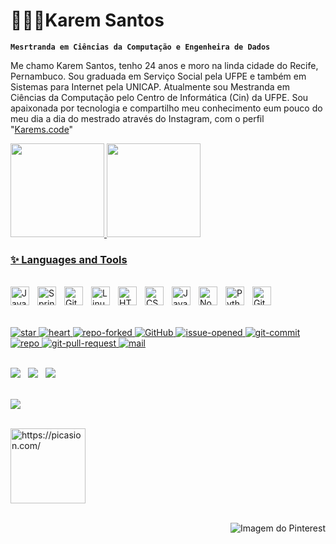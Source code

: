 # 👩🏻‍💻Karem Santos

**`Mesrtranda em Ciências da Computação e Engenheira de Dados`**

Me chamo Karem Santos, tenho 24 anos e moro na linda cidade do Recife, Pernambuco. Sou graduada em Serviço Social pela UFPE e também 
em Sistemas para Internet pela UNICAP. Atualmente sou Mestranda em Ciências da Computação pelo Centro de Informática (Cin) da UFPE. Sou apaixonada 
por tecnologia e compartilho meu conhecimento eum pouco do meu dia a dia do mestrado através do 
Instagram, com o perfil "[Karems.code](https://www.instagram.com/karems.code/profilecard/?igsh=cTBlY3dzY29oMHZn)"

<a href="https://github.com/KaremLeticia">
<img height="150em" src="https://github-readme-stats.vercel.app/api?username=KaremLeticia&show_icons=true&bg_count=7&theme=dracula")"/>
<img height="150em" src="https://github-readme-stats.vercel.app/api/top-langs/?username=KaremLeticia&layout=compact&langs_count=7&theme=dracula"/>

</br>

### ✨ Languages and Tools
</br>
<img align="left" alt="Java" width="30px" style="padding-right:10px;" src="https://cdn.jsdelivr.net/gh/devicons/devicon/icons/java/java-original.svg"/>
<img align="left" alt="Spring" width="30px" style="padding-right:10px;" src="https://cdn.jsdelivr.net/gh/devicons/devicon/icons/spring/spring-original.svg" />
<img align="left" alt="Git" width="30px" style="padding-right:10px;" src="https://cdn.jsdelivr.net/gh/devicons/devicon/icons/git/git-original.svg" />
<img align="left" alt="Linux" width="30px" style="padding-right:10px;" src="https://cdn.jsdelivr.net/gh/devicons/devicon/icons/linux/linux-original.svg" />
<img align="left" alt="HTML" width="30px" style="padding-right:10px;" src="https://cdn.jsdelivr.net/gh/devicons/devicon/icons/html5/html5-plain.svg" />
<img align="left" alt="CSS" width="30px" style="padding-right:10px;" src="https://cdn.jsdelivr.net/gh/devicons/devicon/icons/css3/css3-plain.svg" />
<img align="left" alt="JavaScript" width="30px" style="padding-right:10px;" src="https://cdn.jsdelivr.net/gh/devicons/devicon/icons/javascript/javascript-plain.svg" />
<img align="left" alt="NodeJS" width="30px" style="padding-right:10px;" src="https://cdn.jsdelivr.net/gh/devicons/devicon/icons/nodejs/nodejs-original.svg" />
<img align="left" alt="Python" width="30px" style="padding-right:10px;" src="https://cdn.jsdelivr.net/gh/devicons/devicon/icons/python/python-plain.svg" />
<img align="left" alt="GitHub" width="30px" style="padding-right:10px;" src="https://cdn.jsdelivr.net/gh/devicons/devicon/icons/github/github-original.svg" />
<br/>

</br>
</br>

![star](https://custom-icon-badges.demolab.com/badge/Star-yellow.svg?logo=star)
![heart](https://custom-icon-badges.demolab.com/badge/Heart-D15E9B.svg?logo=heart)
![repo-forked](https://custom-icon-badges.demolab.com/badge/Fork-orange.svg?logo=fork)
![GitHub](https://img.shields.io/badge/GitHub-181717?logo=github&logoColor=white)
![issue-opened](https://img.shields.io/badge/Issue-red.svg?logo=issue-opened&logoColor=fff)
![git-commit](https://img.shields.io/badge/Commit-green.svg?logo=git-commit&logoColor=fff)
![repo](https://img.shields.io/badge/Repo-blue.svg?logo=repo)
![git-pull-request](https://img.shields.io/badge/Pull%20Request-purple.svg?logo=pr)
![mail](https://img.shields.io/badge/Mail-E61B23.svg?logo=mail)



</br>

<a href="mailto:karemsantosleticia@gmail.com" style="text-decoration: none;">
  <img src="https://img.shields.io/badge/-Gmail-%23FF5733?style=for-the-badge&logo=gmail&logoColor=white" target="_blank">
</a>&nbsp;
<a href="https://www.linkedin.com/in/karemsantos/" style="text-decoration: none;" target="_blank">
  <img src="https://img.shields.io/badge/-LinkedIn-%2300C4CC?style=for-the-badge&logo=linkedin&logoColor=white" target="_blank">
</a>&nbsp;
<a href="discord" style="text-decoration: none;" target="_blank">
  <img src="https://img.shields.io/badge/Discord-%23E91E63?style=for-the-badge&logo=discord&logoColor=white" target="_blank">
</a>

    
</div>


</div>

</br>
</br>

<p>   <img alingn="center" src="https://profile-counter.glitch.me/KaremLeticia/count.svg" /></p>



<div style="display: inline_block"><br>
  <a href="https://picasion.com/"><img align="center" src="https://i.picasion.com/pic92/d901d2dffff6d40b3913ea9542b7ffb0.gif" width="120" height="120" border="0"   alt="https://picasion.com/" /></a><br /><a href="https://picasion.com/"></a>
</div>

</br>

</div>  
<p align="right">
  <img src="https://i.pinimg.com/originals/00/89/5c/00895cd7786228d6420506dd9ac6c623.gif" alt="Imagem do Pinterest" style="margin-left:50";">
</p>


</p>
 

</div>  
